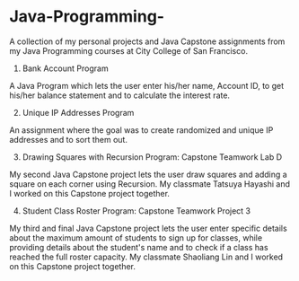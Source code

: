 # Java-Programming-
A collection of my personal projects and Java Capstone assignments from my Java Programming courses at City College of San Francisco. 

1) Bank Account Program

A Java Program which lets the user enter his/her name, Account ID, to get his/her balance statement and to calculate the interest rate. 

2) Unique IP Addresses Program

An assignment where the goal was to create randomized and unique IP addresses and to sort them out.

3) Drawing Squares with Recursion Program: Capstone Teamwork Lab D 

My second Java Capstone project lets the user draw squares and adding a square on each corner using Recursion. My classmate Tatsuya Hayashi and I worked on this Capstone project together. 

4) Student Class Roster Program: Capstone Teamwork Project 3

My third and final Java Capstone project lets the user enter specific details about the maximum amount of students to sign up for classes, while providing details about the student's name and to check if a class has reached the full roster capacity. My classmate Shaoliang Lin and I worked on this Capstone project together. 




